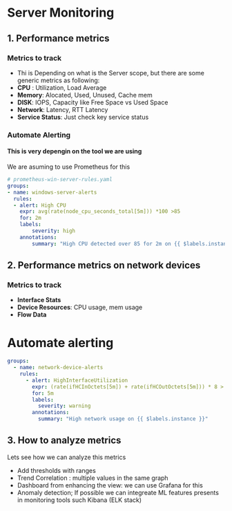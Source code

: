 # Server Monitoring

## 1. Performance metrics
### Metrics to track

- Thi is Depending on what is the Server scope, but there are some generic metrics as following:
- **CPU** : Utilization, Load Average
- **Memory**: Alocated, Used, Unused, Cache mem
- **DISK**: IOPS, Capacity like Free Space vs Used Space
- **Network**: Latency, RTT Latency
- **Service Status**: Just check key service status

### Automate Alerting
#### This is very depengin on the tool we are using
We are asuming to use Prometheus for this

```yaml
# prometheus-win-server-rules.yaml
groups:
- name: windows-server-alerts
  rules:
  - alert: High CPU
    expr: avg(rate(node_cpu_seconds_total[5m])) *100 >85
    for: 2m
    labels:
        severity: high
    annotations:
        summary: "High CPU detected over 85 for 2m on {{ $labels.instance }}"
```

## 2. Performance metrics on network devices
### Metrics to track
- **Interface Stats**
- **Device Resources**: CPU usage, mem usage
- **Flow Data**

# Automate alerting

```yaml
groups:
  - name: network-device-alerts
    rules:
      - alert: HighInterfaceUtilization
        expr: (rate(ifHCInOctets[5m]) + rate(ifHCOutOctets[5m])) * 8 > 0.9e9
        for: 5m
        labels:
          severity: warning
        annotations:
          summary: "High network usage on {{ $labels.instance }}"
```

## 3. How to analyze metrics 
Lets see how we can analyze this metrics

- Add thresholds with ranges
- Trend Correlation :  multiple values in the same graph
- Dashboard from enhancing the view: we can use Grafana for this 
- Anomaly detection; If possible we can integreate ML features presents in monitoring tools such Kibana (ELK stack)
